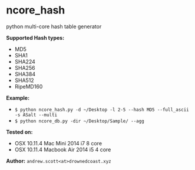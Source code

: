 # ncore_hash
python multi-core hash table generator

**Supported Hash types:**
* MD5
* SHA1
* SHA224
* SHA256
* SHA384
* SHA512
* RipeMD160

**Example:**
* `$ python ncore_hash.py -d ~/Desktop -l 2-5 --hash MD5 --full_ascii -s ASalt --multi`
* `$ python ncore_db.py -dir ~/Desktop/Sample/ --agg`

**Tested on:**
* OSX 10.11.4 Mac Mini 2014 i7 8 core
* OSX 10.11.4 Macbook Air 2014 i5 4 core

**Author:**
`andrew.scott<at>drownedcoast.xyz`
